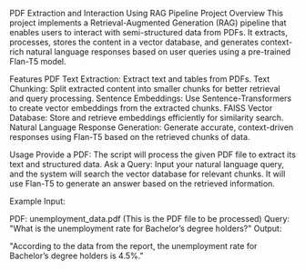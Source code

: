 PDF Extraction and Interaction Using RAG Pipeline
Project Overview
This project implements a Retrieval-Augmented Generation (RAG) pipeline that enables users to interact with semi-structured data from PDFs. It extracts, processes, stores the content in a vector database, and generates context-rich natural language responses based on user queries using a pre-trained Flan-T5 model.

Features
PDF Text Extraction: Extract text and tables from PDFs.
Text Chunking: Split extracted content into smaller chunks for better retrieval and query processing.
Sentence Embeddings: Use Sentence-Transformers to create vector embeddings from the extracted chunks.
FAISS Vector Database: Store and retrieve embeddings efficiently for similarity search.
Natural Language Response Generation: Generate accurate, context-driven responses using Flan-T5 based on the retrieved chunks of data.

Usage
Provide a PDF: The script will process the given PDF file to extract its text and structured data.
Ask a Query: Input your natural language query, and the system will search the vector database for relevant chunks. It will use Flan-T5 to generate an answer based on the retrieved information.


Example
Input:

PDF: unemployment_data.pdf (This is the PDF file to be processed)
Query: "What is the unemployment rate for Bachelor’s degree holders?"
Output:

"According to the data from the report, the unemployment rate for Bachelor’s degree holders is 4.5%."